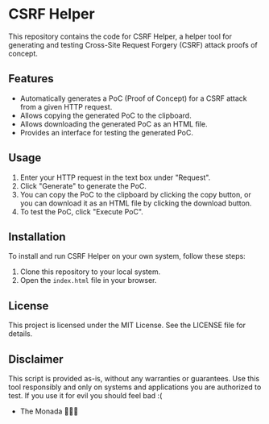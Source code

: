 # CSRF Helper

This repository contains the code for CSRF Helper, a helper tool for generating and testing Cross-Site Request Forgery (CSRF) attack proofs of concept.

## Features

- Automatically generates a PoC (Proof of Concept) for a CSRF attack from a given HTTP request.
- Allows copying the generated PoC to the clipboard.
- Allows downloading the generated PoC as an HTML file.
- Provides an interface for testing the generated PoC.

## Usage

1. Enter your HTTP request in the text box under "Request".
2. Click "Generate" to generate the PoC.
3. You can copy the PoC to the clipboard by clicking the copy button, or you can download it as an HTML file by clicking the download button.
4. To test the PoC, click "Execute PoC".

## Installation

To install and run CSRF Helper on your own system, follow these steps:

1. Clone this repository to your local system.
2. Open the `index.html` file in your browser.

## License

This project is licensed under the MIT License. See the LICENSE file for details.

## Disclaimer
This script is provided as-is, without any warranties or guarantees. Use this tool responsibly and only on systems and applications you are authorized to test. If you use it for evil you should feel bad :(

- The Monada 🙈🙉🙊